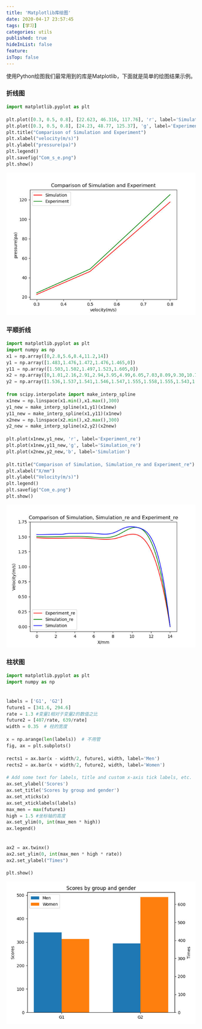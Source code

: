 ```yaml
---
title: 'Matplotlib库绘图'
date: 2020-04-17 23:57:45
tags: [学习]
categories: utils
published: true
hideInList: false
feature: 
isTop: false
---
```


使用Python绘图我们最常用到的库是Matplotlib，下面就是简单的绘图结果示例。

### 折线图

```Python
import matplotlib.pyplot as plt

plt.plot([0.3, 0.5, 0.8], [22.623, 46.316, 117.76], 'r', label='Simulation')
plt.plot([0.3, 0.5, 0.8], [24.23, 48.77, 125.37], 'g', label='Experiment')
plt.title("Comparison of Simulation and Experiment")
plt.xlabel("velocity(m/s)")
plt.ylabel("pressure(pa)")
plt.legend()
plt.savefig("Com_s_e.png")
plt.show()
```

<!-- more -->

![Com_e](Matplotlib库绘图/007S8ZIlly1gdx7mb1iiij30hs0dc74u-20220410215918179.jpg)



### 平顺折线

```Python
import matplotlib.pyplot as plt
import numpy as np
x1 = np.array([0,2.8,5.6,8.4,11.2,14])
y1 = np.array([1.483,1.476,1.472,1.476,1.465,0])
y11 = np.array([1.503,1.502,1.497,1.523,1.605,0])
x2 = np.array([0,1.01,2.16,2.91,2.94,3.95,4.99,6.05,7.03,8.09,9.30,10.71,12.21,14.00])
y2 = np.array([1.536,1.537,1.541,1.546,1.547,1.555,1.558,1.555,1.543,1.566,1.652,1.648,1.416,0])

from scipy.interpolate import make_interp_spline
x1new = np.linspace(x1.min(),x1.max(),300)
y1_new = make_interp_spline(x1,y1)(x1new)
y11_new = make_interp_spline(x1,y11)(x1new)
x2new = np.linspace(x2.min(),x2.max(),300)
y2_new = make_interp_spline(x2,y2)(x2new)

plt.plot(x1new,y1_new, 'r', label='Experiment_re')
plt.plot(x1new,y11_new,'g', label='Simulation_re')
plt.plot(x2new,y2_new,'b', label='Simulation')

plt.title("Comparison of Simulation, Simulation_re and Experiment_re")
plt.xlabel("X/mm")
plt.ylabel("Velocity(m/s)")
plt.legend()
plt.savefig("Com_e.png")
plt.show()

```

![Com_e](Matplotlib库绘图/007S8ZIlly1gdx7mhv62wj30hs0dcjs2-20220410215921340.jpg)

### 柱状图

```Python
import matplotlib.pyplot as plt
import numpy as np


labels = ['G1', 'G2']
future1 = [341.6, 294.6]
rate = 1.3 #变量1相对于变量2的数值之比
future2 = [407/rate, 639/rate]
width = 0.35  # 柱的宽度

x = np.arange(len(labels))  # 不用管
fig, ax = plt.subplots()

rects1 = ax.bar(x - width/2, future1, width, label='Men')
rects2 = ax.bar(x + width/2, future2, width, label='Women')

# Add some text for labels, title and custom x-axis tick labels, etc.
ax.set_ylabel('Scores')
ax.set_title('Scores by group and gender')
ax.set_xticks(x)
ax.set_xticklabels(labels)
max_men = max(future1)
high = 1.5 #坐标轴的高度
ax.set_ylim(0, int(max_men * high))
ax.legend()


ax2 = ax.twinx()
ax2.set_ylim(0, int(max_men * high * rate))
ax2.set_ylabel("Times")

plt.show()
```

![image](Matplotlib库绘图/007S8ZIlly1ge2wsg5en4j30hs0dczkm-20220410215923396.jpg)